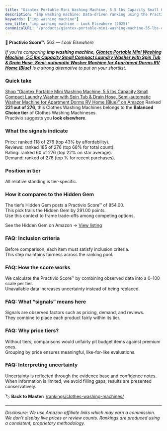 ```yaml
---
title: "Giantex Portable Mini Washing Machine, 5.5 lbs Capacity Small Compact Laundry Washer with Spin Tub & Drain Hose, Semi-automatic Washer Machine for Apartment Dorms RV Home (Blue)"
description: "imp washing machine: Data-driven ranking using the Practivio Score™. Positioned by quality, value, demand, findability, momentum."
keywords: ["imp washing machine"]
seo_title: "imp washing machine — Look Elsewhere (2025)"
canonicalURL: "/products/giantex-portable-mini-washing-machine-55-lbs-capacity-small-compact-laundry-washer-with-spin-tub-drain-hose-semi-automatic-washer-machine-for-apartment-dorms-rv-home-blue-B0F93PDDP9/"
---
```


**🚫 Practivio Score™:** 563 — _Look Elsewhere_


*If you're comparing **imp washing machine**, **[Giantex Portable Mini Washing Machine, 5.5 lbs Capacity Small Compact Laundry Washer with Spin Tub & Drain Hose, Semi-automatic Washer Machine for Apartment Dorms RV Home (Blue)](https://www.amazon.com/dp/B0F93PDDP9?tag=practivio-20)** is a strong alternative to put on your shortlist.*
### Quick take
[Shop “Giantex Portable Mini Washing Machine, 5.5 lbs Capacity Small Compact Laundry Washer with Spin Tub & Drain Hose, Semi-automatic Washer Machine for Apartment Dorms RV Home (Blue)” on Amazon](https://www.amazon.com/dp/B0F93PDDP9?tag=practivio-20)
Ranked **221 out of 276**, this Clothes Washing Machines belongs to the **Balanced Choice tier** of Clothes Washing Machineses.  
Practivio suggests you **look elsewhere**.

### What the signals indicate
Price: ranked 118 of 276 (top 43% by affordability).  
Reviews: ranked 185 of 276 (top 68% for total count).  
Rating: ranked 60 of 276 (top 22% on star average).  
Demand: ranked  of 276 (top % for recent purchases).

### Position in tier
All relative standing is tier-specific.

### How it compares to the Hidden Gem
The tier’s Hidden Gem posts a Practivio Score™ of 854.00.  
This pick trails the Hidden Gem by 291.00 points.  
Use this context to frame trade-offs among competing options.  

See the Hidden Gem on Amazon → [View listing](https://www.amazon.com/dp/B09YLKMHLH?tag=practivio-20)

### FAQ: Inclusion criteria
Before comparison, each item must satisfy inclusion criteria.  
This step maintains fairness across the ranking pool.

### FAQ: How the score works
We calculate the Practivio Score™ by combining observed data into a 0–100 scale per tier.  
Unavailable data increases uncertainty instead of being replaced.

### FAQ: What “signals” means here
Signals are observed factors such as pricing, demand, and reviews.  
They combine to place each product fairly within its tier.

### FAQ: Why price tiers?
Without tiers, comparisons would unfairly pit budget items against premium ones.  
Grouping by price ensures meaningful, like-for-like evaluations.

### FAQ: Interpreting uncertainty
Uncertainty is reflected through the evidence base and confidence notes.  
When information is limited, we avoid filling gaps; results are presented conservatively.


🏷️ **Back to Master:** [/rankings/clothes-washing-machines/](/rankings/clothes-washing-machines/)

---
_Disclosure: We use Amazon affiliate links which may earn a commission. We don’t display live prices or review counts. Rankings are produced using a consistent, proprietary methodology._
